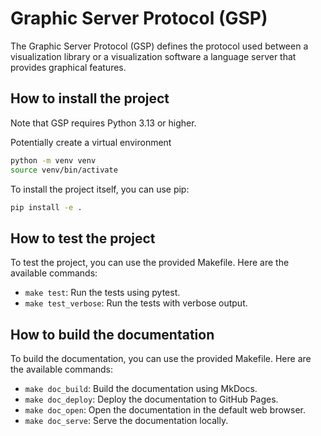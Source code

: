 
# Graphic Server Protocol (GSP)

The Graphic Server Protocol (GSP) defines the protocol used between a visualization library or a visualization software a language server that provides graphical features.

## How to install the project

Note that GSP requires Python 3.13 or higher.

Potentially create a virtual environment

```bash
python -m venv venv
source venv/bin/activate
```

To install the project itself, you can use pip:

```bash
pip install -e .
```

## How to test the project

To test the project, you can use the provided Makefile. Here are the available commands:

- `make test`: Run the tests using pytest.
- `make test_verbose`: Run the tests with verbose output.

## How to build the documentation

To build the documentation, you can use the provided Makefile. Here are the available commands:

- `make doc_build`: Build the documentation using MkDocs.
- `make doc_deploy`: Deploy the documentation to GitHub Pages.
- `make doc_open`: Open the documentation in the default web browser.
- `make doc_serve`: Serve the documentation locally.
